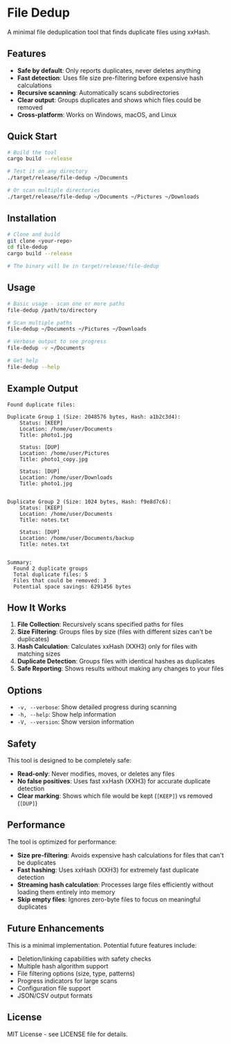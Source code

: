 # File Dedup

A minimal file deduplication tool that finds duplicate files using xxHash.

## Features

- **Safe by default**: Only reports duplicates, never deletes anything
- **Fast detection**: Uses file size pre-filtering before expensive hash calculations
- **Recursive scanning**: Automatically scans subdirectories
- **Clear output**: Groups duplicates and shows which files could be removed
- **Cross-platform**: Works on Windows, macOS, and Linux

## Quick Start

```bash
# Build the tool
cargo build --release

# Test it on any directory
./target/release/file-dedup ~/Documents

# Or scan multiple directories
./target/release/file-dedup ~/Documents ~/Pictures ~/Downloads
```

## Installation

```bash
# Clone and build
git clone <your-repo>
cd file-dedup
cargo build --release

# The binary will be in target/release/file-dedup
```

## Usage

```bash
# Basic usage - scan one or more paths
file-dedup /path/to/directory

# Scan multiple paths
file-dedup ~/Documents ~/Pictures ~/Downloads

# Verbose output to see progress
file-dedup -v ~/Documents

# Get help
file-dedup --help
```

## Example Output

```
Found duplicate files:

Duplicate Group 1 (Size: 2048576 bytes, Hash: a1b2c3d4):
    Status: [KEEP]
    Location: /home/user/Documents
    Title: photo1.jpg

    Status: [DUP]
    Location: /home/user/Pictures
    Title: photo1_copy.jpg

    Status: [DUP]
    Location: /home/user/Downloads
    Title: photo1.jpg


Duplicate Group 2 (Size: 1024 bytes, Hash: f9e8d7c6):
    Status: [KEEP]
    Location: /home/user/Documents
    Title: notes.txt

    Status: [DUP]
    Location: /home/user/Documents/backup
    Title: notes.txt


Summary:
  Found 2 duplicate groups
  Total duplicate files: 5
  Files that could be removed: 3
  Potential space savings: 6291456 bytes
```

## How It Works

1. **File Collection**: Recursively scans specified paths for files
2. **Size Filtering**: Groups files by size (files with different sizes can't be duplicates)
3. **Hash Calculation**: Calculates xxHash (XXH3) only for files with matching sizes
4. **Duplicate Detection**: Groups files with identical hashes as duplicates
5. **Safe Reporting**: Shows results without making any changes to your files

## Options

- `-v, --verbose`: Show detailed progress during scanning
- `-h, --help`: Show help information
- `-V, --version`: Show version information

## Safety

This tool is designed to be completely safe:
- **Read-only**: Never modifies, moves, or deletes any files
- **No false positives**: Uses fast xxHash (XXH3) for accurate duplicate detection
- **Clear marking**: Shows which file would be kept (`[KEEP]`) vs removed (`[DUP]`)

## Performance

The tool is optimized for performance:
- **Size pre-filtering**: Avoids expensive hash calculations for files that can't be duplicates
- **Fast hashing**: Uses xxHash (XXH3) for extremely fast duplicate detection
- **Streaming hash calculation**: Processes large files efficiently without loading them entirely into memory
- **Skip empty files**: Ignores zero-byte files to focus on meaningful duplicates

## Future Enhancements

This is a minimal implementation. Potential future features include:
- Deletion/linking capabilities with safety checks
- Multiple hash algorithm support
- File filtering options (size, type, patterns)
- Progress indicators for large scans
- Configuration file support
- JSON/CSV output formats

## License

MIT License - see LICENSE file for details.
